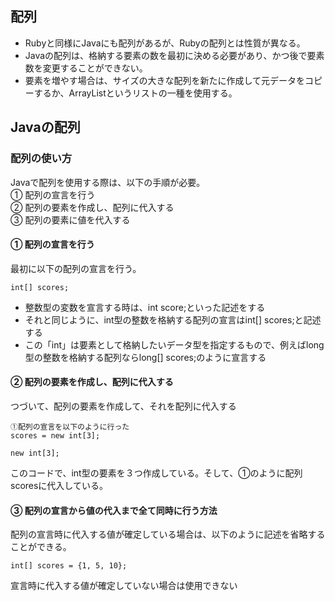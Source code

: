 ## 配列  
- Rubyと同様にJavaにも配列があるが、Rubyの配列とは性質が異なる。  
- Javaの配列は、格納する要素の数を最初に決める必要があり、かつ後で要素数を変更することができない。  
- 要素を増やす場合は、サイズの大きな配列を新たに作成して元データをコピーするか、ArrayListというリストの一種を使用する。
## Javaの配列  
### 配列の使い方  
Javaで配列を使用する際は、以下の手順が必要。  
① 配列の宣言を行う  
② 配列の要素を作成し、配列に代入する  
③ 配列の要素に値を代入する  
#### ① 配列の宣言を行う  
最初に以下の配列の宣言を行う。  
```
int[] scores;
```
- 整数型の変数を宣言する時は、int score;といった記述をする
- それと同じように、int型の整数を格納する配列の宣言はint[] scores;と記述する
- この「int」は要素として格納したいデータ型を指定するもので、例えばlong型の整数を格納する配列ならlong[] scores;のように宣言する
#### ② 配列の要素を作成し、配列に代入する
つづいて、配列の要素を作成して、それを配列に代入する  
```
➀配列の宣言を以下のように行った
scores = new int[3];
```
```
new int[3];
```
このコードで、int型の要素を３つ作成している。そして、➀のように配列scoresに代入している。  
#### ③ 配列の宣言から値の代入まで全て同時に行う方法  
配列の宣言時に代入する値が確定している場合は、以下のように記述を省略することができる。  
```
int[] scores = {1, 5, 10};
```
宣言時に代入する値が確定していない場合は使用できない



